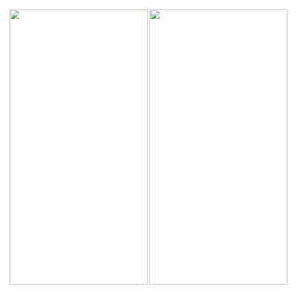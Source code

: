 <img src = "https://user-images.githubusercontent.com/113905603/211269959-700f15c8-a4e0-4ed8-a7b4-9dbfe8e34af7.png" height = 500 width = 250>
<img src = "https://user-images.githubusercontent.com/113905603/211269983-84419192-5a5d-4097-a2b3-814690f12045.png" height = 500 width = 250>
